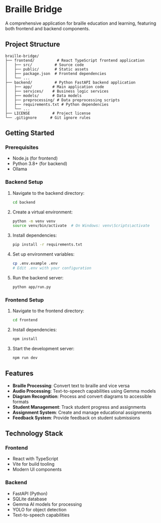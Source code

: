 # Braille Bridge

A comprehensive application for braille education and learning, featuring both frontend and backend components.

## Project Structure

```
braille-bridge/
├── frontend/          # React TypeScript frontend application
│   ├── src/          # Source code
│   ├── public/       # Static assets
│   ├── package.json  # Frontend dependencies
│   └── ...
├── backend/          # Python FastAPI backend application
│   ├── app/         # Main application code
│   ├── services/    # Business logic services
│   ├── models/      # Data models
│   ├── preprocessing/ # Data preprocessing scripts
│   ├── requirements.txt # Python dependencies
│   └── ...
├── LICENSE          # Project license
└── .gitignore      # Git ignore rules
```

## Getting Started

### Prerequisites

- Node.js (for frontend)
- Python 3.8+ (for backend)
- Ollama


### Backend Setup

1. Navigate to the backend directory:
   ```bash
   cd backend
   ```

2. Create a virtual environment:
   ```bash
   python -m venv venv
   source venv/bin/activate  # On Windows: venv\Scripts\activate
   ```

3. Install dependencies:
   ```bash
   pip install -r requirements.txt
   ```

4. Set up environment variables:
   ```bash
   cp .env.example .env
   # Edit .env with your configuration
   ```

5. Run the backend server:
   ```bash
   python app/run.py
   ```

### Frontend Setup

1. Navigate to the frontend directory:
   ```bash
   cd frontend
   ```

2. Install dependencies:
   ```bash
   npm install
   ```

3. Start the development server:
   ```bash
   npm run dev
   ```

## Features

- **Braille Processing**: Convert text to braille and vice versa
- **Audio Processing**: Text-to-speech capabilities using Gemma models
- **Diagram Recognition**: Process and convert diagrams to accessible formats
- **Student Management**: Track student progress and assignments
- **Assignment System**: Create and manage educational assignments
- **Feedback System**: Provide feedback on student submissions

## Technology Stack

### Frontend
- React with TypeScript
- Vite for build tooling
- Modern UI components

### Backend
- FastAPI (Python)
- SQLite database
- Gemma AI models for processing
- YOLO for object detection
- Text-to-speech capabilities